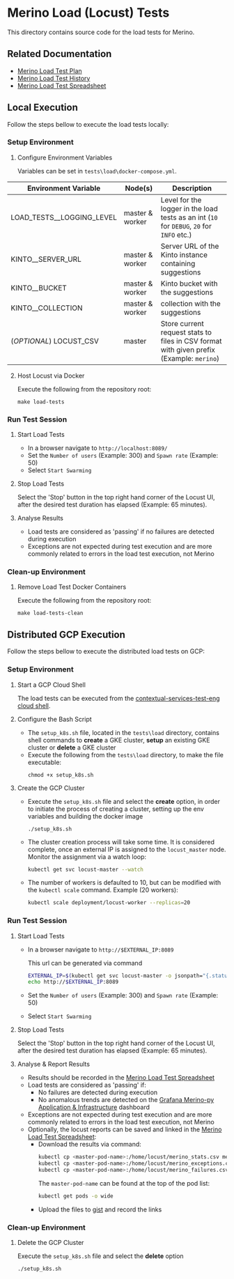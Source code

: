 # Merino Load (Locust) Tests

This directory contains source code for the load tests for Merino.

## Related Documentation

* [Merino Load Test Plan][merino_test_plan]
* [Merino Load Test History][merino_history_doc]
* [Merino Load Test Spreadsheet][merino_spreadsheet]


## Local Execution

Follow the steps bellow to execute the load tests locally: 

### Setup Environment

1. Configure Environment Variables

   Variables can be set in `tests\load\docker-compose.yml`.

| Environment Variable      | Node(s)         | Description                                                                               |
|---------------------------|-----------------|-------------------------------------------------------------------------------------------|
| LOAD_TESTS__LOGGING_LEVEL | master & worker | Level for the logger in the load tests as an int (`10` for `DEBUG`, `20` for `INFO` etc.) |
| KINTO__SERVER_URL         | master & worker | Server URL of the Kinto instance containing suggestions                                   |
| KINTO__BUCKET             | master & worker | Kinto bucket with the suggestions                                                         |
| KINTO__COLLECTION         | master & worker | collection with the suggestions                                                           |
| (*OPTIONAL*) LOCUST_CSV   | master          | Store current request stats to files in CSV format with given prefix (Example: `merino`)  |

2. Host Locust via Docker

    Execute the following from the repository root:
    ```shell
    make load-tests
    ```

### Run Test Session

1. Start Load Tests

    * In a browser navigate to `http://localhost:8089/`
    * Set the `Number of users` (Example: 300) and `Spawn rate` (Example: 50)
    * Select `Start Swarming`

2. Stop Load Tests

    Select the 'Stop' button in the top right hand corner of the Locust UI, after the 
    desired test duration has elapsed (Example: 65 minutes).

3. Analyse Results

    * Load tests are considered as 'passing' if no failures are detected during 
      execution
    * Exceptions are not expected during test execution and are more commonly related 
      to errors in the load test execution, not Merino

### Clean-up Environment

1. Remove Load Test Docker Containers

    Execute the following from the repository root:
    ```shell
    make load-tests-clean
    ```

## Distributed GCP Execution

Follow the steps bellow to execute the distributed load tests on GCP: 

### Setup Environment

1. Start a GCP Cloud Shell

    The load tests can be executed from the 
    [contextual-services-test-eng cloud shell][cloud].

2. Configure the Bash Script

    * The `setup_k8s.sh` file, located in the `tests\load` directory, contains shell 
      commands to **create** a GKE cluster, **setup** an existing GKE cluster or 
      **delete** a GKE cluster
    * Execute the following from the `tests\load` directory, to make the file 
      executable:
        ```shell
        chmod +x setup_k8s.sh
        ```

3. Create the GCP Cluster

    * Execute the `setup_k8s.sh` file and select the **create** option, in order to 
      initiate the process of creating a cluster, setting up the env variables and 
      building the docker image
        ```shell
        ./setup_k8s.sh
        ```
    * The cluster creation process will take some time. It is considered complete, once 
      an external IP is assigned to the `locust_master` node. Monitor the assignment via
      a watch loop:
        ```bash
        kubectl get svc locust-master --watch
        ```
   * The number of workers is defaulted to 10, but can be modified with the 
     `kubectl scale` command. Example (20 workers):
        ```bash
        kubectl scale deployment/locust-worker --replicas=20
        ```

### Run Test Session

1. Start Load Tests

    * In a browser navigate to `http://$EXTERNAL_IP:8089`
      
      This url can be generated via command
        ```bash
        EXTERNAL_IP=$(kubectl get svc locust-master -o jsonpath="{.status.loadBalancer.ingress[0].ip}")
        echo http://$EXTERNAL_IP:8089
        ```
    * Set the `Number of users` (Example: 300) and `Spawn rate` (Example: 50)
    * Select `Start Swarming`

2. Stop Load Tests

    Select the 'Stop' button in the top right hand corner of the Locust UI, after the 
    desired test duration has elapsed (Example: 65 minutes).

3. Analyse & Report Results

    * Results should be recorded in the 
      [Merino Load Test Spreadsheet][merino_spreadsheet]
    * Load tests are considered as 'passing' if:
      * No failures are detected during execution
      * No anomalous trends are detected on the 
        [Grafana Merino-py Application & Infrastructure][grafana] dashboard
    * Exceptions are not expected during test execution and are more commonly related 
      to errors in the load test execution, not Merino
    * Optionally, the locust reports can be saved and linked in the 
      [Merino Load Test Spreadsheet][merino_spreadsheet]:
      * Download the results via command:
          ```bash
          kubectl cp <master-pod-name>:/home/locust/merino_stats.csv merino_stats.csv
          kubectl cp <master-pod-name>:/home/locust/merino_exceptions.csv merino_exceptions.csv
          kubectl cp <master-pod-name>:/home/locust/merino_failures.csv merino_failures.csv
          ```
        The `master-pod-name` can be found at the top of the pod list:
          ```bash 
          kubectl get pods -o wide
          ```
      * Upload the files to [gist][gist] and record the links

### Clean-up Environment

1. Delete the GCP Cluster

    Execute the `setup_k8s.sh` file and select the **delete** option
    ```shell
    ./setup_k8s.sh
    ```

[cloud]: https://console.cloud.google.com/home/dashboard?q=search&referrer=search&project=spheric-keel-331521&cloudshell=false
[gist]: https://gist.github.com/new
[grafana]: https://earthangel-b40313e5.influxcloud.net/d/rQAfYKIVk/merino-py-application-and-infrastructure?orgId=1
[merino_test_plan]: https://docs.google.com/document/d/1v7LDXENPZg37KXeNcznEZKNZ8rQlOhNbsHprFyMXHhs/edit?usp=sharing
[merino_history_doc]: https://docs.google.com/document/d/1BGNhKuclUH40Bit9KxYWLiv_N_VnE66uxi9pBFbRWbg/edit
[merino_spreadsheet]: https://docs.google.com/spreadsheets/d/1SAO3QYIrbxDRxzmYIab-ebZXA1dF06W1lT4I1h2R3a8/edit?usp=sharing
